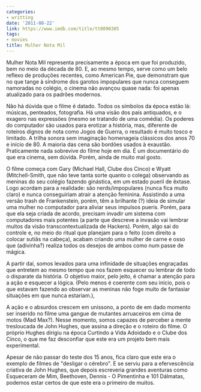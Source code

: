 ```yaml
---
categories:
- writting
date: '2011-08-22'
link: https://www.imdb.com/title/tt0090305
tags:
- movies
title: Mulher Nota Mil
---
```


Mulher Nota Mil representa precisamente a época em que foi produzido, bem no meio da década de 80. E, ao mesmo tempo, serve como um belo reflexo de produções recentes, como American Pie, que demonstram que no que tange à síndrome dos garotos impopulares que nunca conseguem namoradas no colégio, o cinema não avançou quase nada: foi apenas atualizado para os padrões modernos.

Não há dúvida que o filme é datado. Todos os símbolos da época estão lá: músicas, penteados, fotografia. Há uma visão dos pais antiquados, e o exagero nas expressões (mesmo se tratando de uma comédia). Os poderes do computador são usados para erotizar a história, mas, diferente de roteiros dignos de nota como Jogos de Guerra, o resultado é muito tosco e limitado. A trilha sonora sem imaginação homenageia clássicos dos anos 70 e início de 80. A maioria das cena são bordões usados à exaustão. Praticamente nada sobrevive do filme hoje em dia. É um documentário do que era cinema, sem dúvida. Porém, ainda de muito mal gosto.

O filme começa com Gary (Michael Hall, Clube dos Cinco) e Wyatt (Mitchell-Smith, que não teve tanta sorte quanto o colega) observando as meninas do seu colégio fazendo ginástica, em um estado pueril de êxtase. Logo acordam para a realidade: são nerds/impopulares (nunca fica muito claro) e nunca conseguiriam atrair a atenção feminina. Assistindo a uma versão trash de Frankenstein, porém, têm a brilhante (?) ideia de simular uma mulher no computador para aliviar seus impulsos pueris. Porém, para que ela seja criada de acordo, precisam invadir um sistema com computadores mais potentes (a parte que descreve a invasão vai lembrar muitos da visão transcontextualizada de Hackers). Porém, algo sai do controle e, no meio do ritual que planejam para o feito (com direito a colocar sutiãs na cabeça), acabam criando uma mulher de carne e osso que (adivinha?) realiza todos os desejos de ambos como num passe de mágica.

A partir daí, somos levados para uma infinidade de situações engraçadas que entretem ao mesmo tempo que nos fazem esquecer ou lembrar de todo o disparate da história. O objetivo maior, pelo jeito, é chamar a atenção para a ação e esquecer a lógica. (Pelo menos é coerente com seu início, pois o que estavam fazendo ao observar as meninas não foge muito de fantasiar situações em que nunca estariam.), 

A ação e o absurdos crescem em uníssono, a ponto de em dado momento ser inserido no filme uma gangue de mutantes arruaceiros em cima de motos (Mad Max?). Nesse momento, somos capazes de perceber a mente tresloucada de John Hughes, que assina a direção e o roteiro do filme. O próprio Hughes dirigiu na época Curtindo a Vida Adoidado e o Clube dos Cinco, o que me faz desconfiar que este era um projeto bem mais experimental.

Apesar de não passar do teste dos 15 anos, fica claro que este era o exemplo de filmes de "desligar o cérebro". E se serviu para a efervescência criativa de John Hughes, que depois escreveria grandes aventuras como Esqueceram de Mim, Beethoven, Dennis - O Pimentinha e 101 Dálmatas, podemos estar certos de que este era o primeiro de muitos.